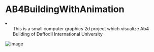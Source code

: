 # AB4BuildingWithAnimation
<li><ul>This is a small computer graphics 2d project which visualize Ab4 Building of Daffodil International University</ul></li>

![image]([https://user-images.githubusercontent.com/101653416/162583266-aac59efc-f1e2-4e65-a514-8b37d4573d22.png](https://postimg.cc/BXndKsKM))
